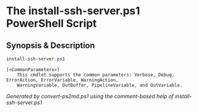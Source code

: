 # The install-ssh-server.ps1 PowerShell Script

## Synopsis & Description
```powershell
install-ssh-server.ps1 

```

```
[<CommonParameters>]
    This cmdlet supports the common parameters: Verbose, Debug, ErrorAction, ErrorVariable, WarningAction, 
    WarningVariable, OutBuffer, PipelineVariable, and OutVariable.
```

*Generated by convert-ps2md.ps1 using the comment-based help of install-ssh-server.ps1*
